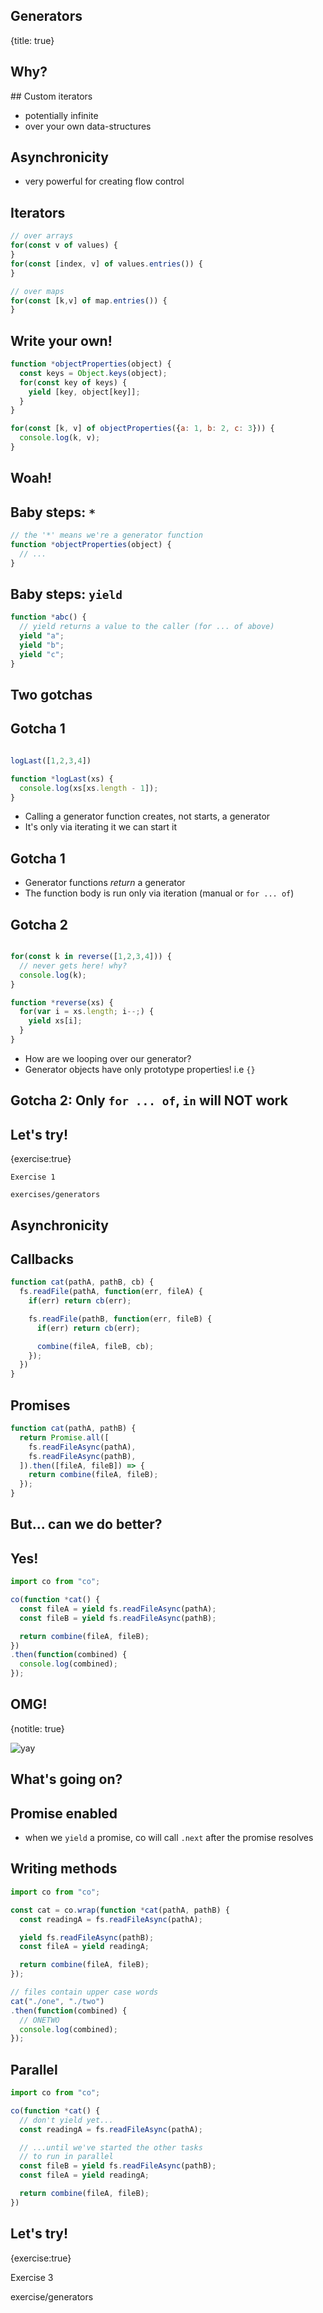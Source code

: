 ## Generators
{title: true}

## Why?

## Custom iterators

- potentially infinite
- over your own data-structures

## Asynchronicity

- very powerful for creating flow control

## Iterators

```javascript
// over arrays
for(const v of values) {
}
for(const [index, v] of values.entries()) {
}

// over maps
for(const [k,v] of map.entries()) {
}
```

## Write your own!

```javascript
function *objectProperties(object) {
  const keys = Object.keys(object);
  for(const key of keys) {
    yield [key, object[key]];
  }
}

for(const [k, v] of objectProperties({a: 1, b: 2, c: 3})) {
  console.log(k, v);
}
```

## Woah!

## Baby steps: `*`

```javascript
// the '*' means we're a generator function
function *objectProperties(object) {
  // ...
}
```

## Baby steps: `yield`

```javascript
function *abc() {
  // yield returns a value to the caller (for ... of above)
  yield "a";
  yield "b";
  yield "c";
}
```

## Two gotchas


## Gotcha 1

```javascript

logLast([1,2,3,4])

function *logLast(xs) {
  console.log(xs[xs.length - 1]);
}
```

<ul>
  <li class='fragment'>Calling a generator function creates, not starts, a generator</li>
  <li class='fragment'>It's only via iterating it we can start it</li>
</ul>

## Gotcha 1

- Generator functions *return* a generator
- The function body is run only via iteration (manual or `for ... of`)


## Gotcha 2

```javascript

for(const k in reverse([1,2,3,4])) {
  // never gets here! why?
  console.log(k);
}

function *reverse(xs) {
  for(var i = xs.length; i--;) {
    yield xs[i];
  }
}
```

<ul>
  <li class='fragment'>How are we looping over our generator?</li>
  <li class='fragment'>Generator objects have only prototype properties! i.e <code>{}</code></li>
</ul>

## Gotcha 2: Only `for ... of`, `in` will NOT work


## Let's try!
{exercise:true}

    Exercise 1

    exercises/generators

<!-- TODO generator API -->


## Asynchronicity

## Callbacks

```javascript
function cat(pathA, pathB, cb) {
  fs.readFile(pathA, function(err, fileA) {
    if(err) return cb(err);

    fs.readFile(pathB, function(err, fileB) {
      if(err) return cb(err);

      combine(fileA, fileB, cb);
    });
  })
}
```

## Promises

```javascript
function cat(pathA, pathB) {
  return Promise.all([
    fs.readFileAsync(pathA),
    fs.readFileAsync(pathB),
  ]).then([fileA, fileB]) => {
    return combine(fileA, fileB);  
  });
}
```

## But... can we do better?

## Yes!

```javascript
import co from "co";

co(function *cat() {
  const fileA = yield fs.readFileAsync(pathA);
  const fileB = yield fs.readFileAsync(pathB);

  return combine(fileA, fileB);
})
.then(function(combined) {
  console.log(combined);
}); 
```

## OMG!
{notitle: true}

![yay](media/yay.png)

## What's going on?

## Promise enabled

- when we `yield` a promise, co will call `.next` after the promise resolves

## Writing methods

```javascript
import co from "co";

const cat = co.wrap(function *cat(pathA, pathB) {
  const readingA = fs.readFileAsync(pathA);

  yield fs.readFileAsync(pathB);
  const fileA = yield readingA;

  return combine(fileA, fileB);
});

// files contain upper case words
cat("./one", "./two")
.then(function(combined) {
  // ONETWO
  console.log(combined);
}); 
```

## Parallel

```javascript
import co from "co";

co(function *cat() {
  // don't yield yet...
  const readingA = fs.readFileAsync(pathA);

  // ...until we've started the other tasks
  // to run in parallel
  const fileB = yield fs.readFileAsync(pathB);
  const fileA = yield readingA;

  return combine(fileA, fileB);
})
```

## Let's try!
{exercise:true}

  Exercise 3

  exercise/generators

    

